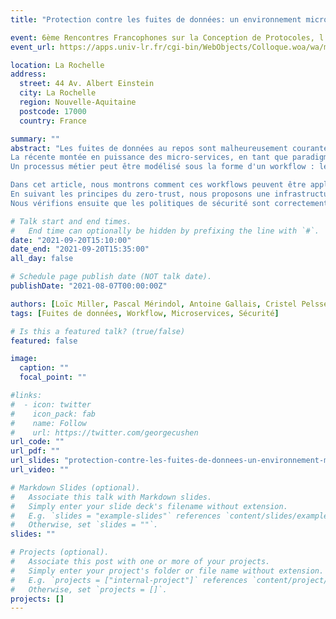 ```yaml
---
title: "Protection contre les fuites de données: un environnement micro-services sécurisé"

event: 6ème Rencontres Francophones sur la Conception de Protocoles, l’Evaluation de Performance et l’EXpérimentation des Réseaux de Communication
event_url: https://apps.univ-lr.fr/cgi-bin/WebObjects/Colloque.woa/wa/menu?code=2721&idMenu=10988&lang=fr

location: La Rochelle
address:
  street: 44 Av. Albert Einstein
  city: La Rochelle
  region: Nouvelle-Aquitaine
  postcode: 17000
  country: France

summary: ""
abstract: "Les fuites de données au repos sont malheureusement courantes et en augmentation, entrainant des pertes de profits pour les entreprises ou le non-respect de confidentialité de données personnelles sensibles.
La récente montée en puissance des micro-services, en tant que paradigme de déploiement extensible, impose également la sécurisation du trafic.
Un processus métier peut être modélisé sous la forme d'un workflow : le propriétaire des données interagit avec des sous-traitants pour réaliser une séquence de tâches.

Dans cet article, nous montrons comment ces workflows peuvent être appliqués tout en limitant l'exposition des données.
En suivant les principes du zero-trust, nous proposons une infrastructure utilisant l'isolation fournie par les micro-services pour mettre en oeuvre un workflow, dans une preuve de concept disponible en ligne.
Nous vérifions ensuite que les politiques de sécurité sont correctement appliquées, et estimons le coût supplémentaire induit par les dispositifs de sécurité."

# Talk start and end times.
#   End time can optionally be hidden by prefixing the line with `#`.
date: "2021-09-20T15:10:00"
date_end: "2021-09-20T15:35:00"
all_day: false

# Schedule page publish date (NOT talk date).
publishDate: "2021-08-07T00:00:00Z"

authors: [Loïc Miller, Pascal Mérindol, Antoine Gallais, Cristel Pelsser]
tags: [Fuites de données, Workflow, Microservices, Sécurité]

# Is this a featured talk? (true/false)
featured: false

image:
  caption: ""
  focal_point: ""

#links:
#  - icon: twitter
#    icon_pack: fab
#    name: Follow
#    url: https://twitter.com/georgecushen
url_code: ""
url_pdf: ""
url_slides: "protection-contre-les-fuites-de-donnees-un-environnement-microservices-securise-slides.pdf"
url_video: ""

# Markdown Slides (optional).
#   Associate this talk with Markdown slides.
#   Simply enter your slide deck's filename without extension.
#   E.g. `slides = "example-slides"` references `content/slides/example-slides.md`.
#   Otherwise, set `slides = ""`.
slides: ""

# Projects (optional).
#   Associate this post with one or more of your projects.
#   Simply enter your project's folder or file name without extension.
#   E.g. `projects = ["internal-project"]` references `content/project/deep-learning/index.md`.
#   Otherwise, set `projects = []`.
projects: []
---
```

